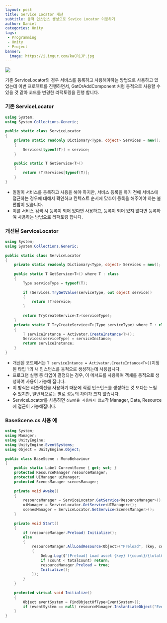 ```yaml
---
layout: post
title: Service Locator 개선
subtitle: 동적 인스턴스 생성으로 Sevice Locator 이용하기
author: Daniel
categories: Unity
tags: 
 - Programming
 - Unity
 - Project
banner:
  image: https://i.imgur.com/kaCR1JP.jpg
---
```

![](https://teamsparta.notion.site/image/https%3A%2F%2Fs3-us-west-2.amazonaws.com%2Fsecure.notion-static.com%2F573d499f-80ac-4e49-a243-d5079503ca40%2F3.png?table=block&id=d5e15def-1ac2-420f-9c62-49b36a9a637e&spaceId=83c75a39-3aba-4ba4-a792-7aefe4b07895&width=2000&userId=&cache=v2)

기존 ServiceLocator의 경우 서비스를 등록하고 사용해야하는 방법으로 사용하고 있었는데 
이번 프로젝트를 진행하면서, GatOrAddComponent 처럼 동적으로 사용할 수 있을 것 같아
코드를 변경한 리팩토링을 진행 합니다.

### 기존 ServiceLocator

```csharp
using System;  
using System.Collections.Generic;  
  
public static class ServiceLocator  
{     
	private static readonly Dictionary<Type, object> Services = new();     
    {     
        Services[typeof(T)] = service;    
	}    
	 
    public static T GetService<T>()    
    {          
	    return (T)Services[typeof(T)];    
	}  
}
```

- 일일이 서비스를 등록하고 사용을 해야 하지만, 서비스 등록을 하기 전에 서비스에 접근하는 경우에 대해서 확인하고 컨텍스트 순서에 맞추어 등록을 해주어야 하는 불편함이 있습니다.
- 이를 서비스 검색 시 등록이 되어 있다면 사용하고, 등록이 되어  있지 않다면 등록하여 사용하는 방법으로 리팩토링 합니다.

### 개선된 ServiceLocator

```csharp
using System;  
using System.Collections.Generic;  
  
public static class ServiceLocator  
{  
    private static readonly Dictionary<Type, object> Services = new();  
  
    public static T GetService<T>() where T : class  
    {  
        Type serviceType = typeof(T);  
        
        if (Services.TryGetValue(serviceType, out object service))  
        {            
	        return (T)service;  
        }        
        
        return TryCreateService<T>(serviceType);  
    }  
    private static T TryCreateService<T>(Type serviceType) where T : class  
    {  
        T serviceInstance = Activator.CreateInstance<T>();  
        Services[serviceType] = serviceInstance;  
        return serviceInstance;  
    }
}
```

- 개선된 코드에서는 `T serviceIntance = Activator.CreateIntance<T>()`지정된 타입 `T`의 새 인스턴스를 동적으로 생성하는데 사용됩니다.
- 프로그램 실행 중 타입이 결정되는 경우, 이 메서드를 사용하여 객체를 동적으로 생성하여 사용이 가능해 집니다.
- 이 방식은 리플렉션을 사용하기 때문에 직접 인스턴스를 생성하는 것 보다는 느릴 수 있지만, 일반적으로는 별로 성능의 차이가 크지 않습니다.
- ServiceLocator를 사용하면 `싱글턴을 사용하지 않고`각 Manager, Data, Resource에 접근이 가능해집니다.

### BaseScene.cs 사용 예

```csharp
using System;  
using Manager;  
using UnityEngine;  
using UnityEngine.EventSystems;  
using Object = UnityEngine.Object;  
  
public class BaseScene : MonoBehaviour  
{  
	public static Label CurrentScene { get; set; }  
	protected ResourceManager resourceManager;  
	protected UIManager uiManager;  
	protected ScenesManager scenesManager;  
	
	private void Awake()  
	{            
		resourceManager = ServiceLocator.GetService<ResourceManager>();  
		uiManager = ServiceLocator.GetService<UIManager>();  
		scenesManager = ServiceLocator.GetService<ScenesManager>();  
	}  
	
	private void Start()  
	{            
		if (resourceManager.Preload) Initialize();  
		else  
		{  
			resourceManager.AllLoadResource<Object>("Preload", (key, count, totalCount) =>  
			{  
				Debug.Log($"[Preload] Load asset {key} ({count}/{totalCount})");  
				if (count < totalCount) return;  
				resourceManager.Preload = true;  
				Initialize();  
			});            
		}        
	}  
	
	protected virtual void Initialize()  
	{            
		Object eventSystem = FindObjectOfType<EventSystem>();  
		if (eventSystem == null) resourceManager.InstantiateObject("EventSystem").name = "@EventSystem";  
	}    
}
```